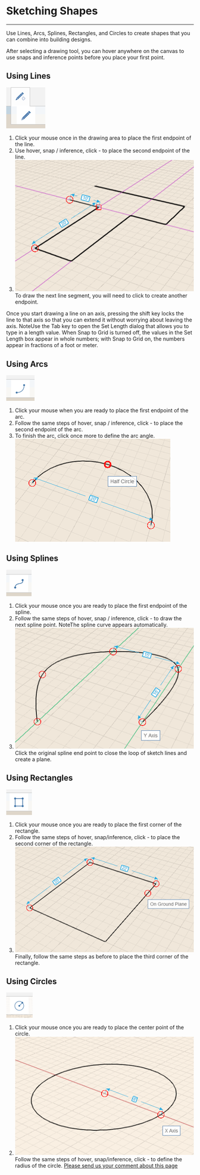 # Sketching Shapes

----

Use Lines, Arcs, Splines, Rectangles, and Circles to create shapes that you can combine into building designs.

After selecting a drawing tool, you can hover anywhere on the canvas to use snaps and inference points before you place your first point.

## Using Lines

![](Images/GUID-27983F96-48B2-4FD2-8667-EDC3435AAA66-low.png) 
1. Click your mouse once in the drawing area to place the first endpoint of the line.
2. Use hover, snap / inference, click - to place the second endpoint of the line.
3. ![](Images/GUID-AB3A710E-3BF8-4163-AF46-2B02ED9A3277-low.png)To draw the next line segment, you will need to click to create another endpoint.

Once you start drawing a line on an axis, pressing the shift key locks the line to that axis so that you can extend it without worrying about leaving the axis.
NoteUse the Tab key to open the Set Length dialog that allows you to type in a length value. When Snap to Grid is turned off, the values in the Set Length box appear in whole numbers; with Snap to Grid on, the numbers appear in fractions of a foot or meter.
## Using Arcs

![](Images/GUID-9DB80E7B-E0BE-4EC1-B035-F01592BCE7F0-low.png) 
1. Click your mouse when you are ready to place the first endpoint of the arc.
2. Follow the same steps of hover, snap / inference, click - to place the second endpoint of the arc.
3. To finish the arc, click once more to define the arc angle. ![](Images/GUID-1F062C15-3811-4D9A-A15C-E464EF756989-low.png)

## Using Splines

![](Images/GUID-70BC13C6-FED4-4BC2-BBFB-B4D0AE66A7FC-low.png) 
1. Click your mouse once you are ready to place the first endpoint of the spline.
2. Follow the same steps of hover, snap / inference, click - to draw the next spline point.
NoteThe spline curve appears automatically.
1. ![](Images/GUID-7F769709-6434-40BF-BB18-2C7C73E343C6-low.png)Click the original spline end point to close the loop of sketch lines and create a plane.

## Using Rectangles

![](Images/GUID-8C3D33D8-5D89-4D52-9425-323604428765-low.png) 
1. Click your mouse once you are ready to place the first corner of the rectangle.
2. Follow the same steps of hover, snap/inference, click - to place the second corner of the rectangle.
3. ![](Images/GUID-8D08B9BE-B846-4FBA-9CEC-9A8E653548C0-low.png)Finally, follow the same steps as before to place the third corner of the rectangle.

## Using Circles

![](Images/GUID-1193F05F-06CC-4415-A8E8-809D5824D25D-low.png) 
1. Click your mouse once you are ready to place the center point of the circle.
2. ![](Images/GUID-E665F344-1E0F-41B0-8195-EC68951CAC69-low.png)Follow the same steps of hover, snap/inference, click - to define the radius of the circle.
[Please send us your comment about this page](#)